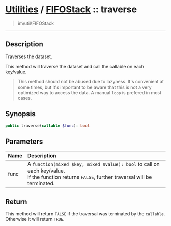 # [Utilities](util.md) / [FIFOStack](util-FIFOStack.md) :: traverse
 > im\util\FIFOStack
____

## Description
Traverses the dataset.

This method will traverse the dataset and call the
callable on each key/value.

 > This method should not be abused due to lazyness. It's convenient at some times, but it's important to be aware that this is not a very optimized way to access the data. A manual `loop` is prefered in most cases.  

## Synopsis
```php
public traverse(callable $func): bool
```

## Parameters
| Name | Description |
| :--- | :---------- |
| func | A `function(mixed $key, mixed $value): bool` to call on each key/value.<br />If the function returns `FALSE`, further traversal will be terminated. |

## Return
This method will return `FALSE` if the traversal was terninated by the `callable`.
Otherwise it will return `TRUE`.
